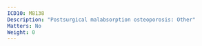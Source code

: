 ```yaml
---
ICD10: M8138
Description: "Postsurgical malabsorption osteoporosis: Other"
Matters: No
Weight: 0
---
```

